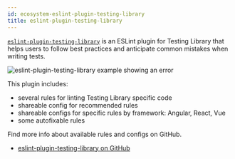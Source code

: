 ```yaml
---
id: ecosystem-eslint-plugin-testing-library
title: eslint-plugin-testing-library
---
```


[`eslint-plugin-testing-library`][gh] is an ESLint plugin for Testing Library
that helps users to follow best practices and anticipate common mistakes when
writing tests.

![eslint-plugin-testing-library example showing an error](/img/eslint-plugin-screenshot.png)

This plugin includes:

- several rules for linting Testing Library specific code
- shareable config for recommended rules
- shareable configs for specific rules by framework: Angular, React, Vue
- some autofixable rules

Find more info about available rules and configs on GitHub.

- [eslint-plugin-testing-library on GitHub][gh]

[gh]: https://github.com/Belco90/eslint-plugin-testing-library
